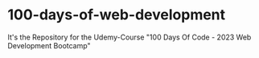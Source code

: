 # 100-days-of-web-development
It's the Repository for the Udemy-Course "100 Days Of Code - 2023 Web Development Bootcamp"
